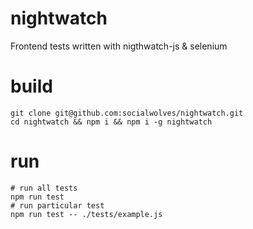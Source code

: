 # nightwatch
Frontend tests written with nigthwatch-js &amp; selenium

# build
```
git clone git@github.com:socialwolves/nightwatch.git
cd nightwatch && npm i && npm i -g nightwatch
```

# run
```
# run all tests
npm run test
# run particular test
npm run test -- ./tests/example.js
```
